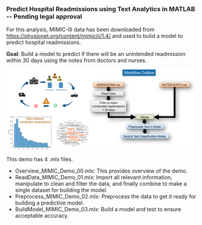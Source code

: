 ### Predict Hospital Readmissions using Text Analytics in MATLAB -- Pending legal approval
For this analysis, MIMIC-III data has been downloaded from https://physionet.org/content/mimiciii/1.4/ and used to bulid a model to predict hospital readmissions.

**Goal**: Build a model to predict if there will be an unintended readmission within 30 days using the notes from doctors and nurses.

![](Picture1.tif)

This demo has 4 .mlx files.
* Overview_MIMIC_Demo_00.mlx: This provides overview of the demo.
* ReadData_MIMIC_Demo_01.mlx: Import all relevant information, manipulate to clean and filter the data, and finally combine to make a single dataset for building the model.
* Preprocess_MIMIC_Demo_02.mlx: Preprocess the data to get it ready for building a predictive model.
* BuildModel_MIMIC_Demo_03.mlx: Build a model and test to ensure acceptable accuracy.
